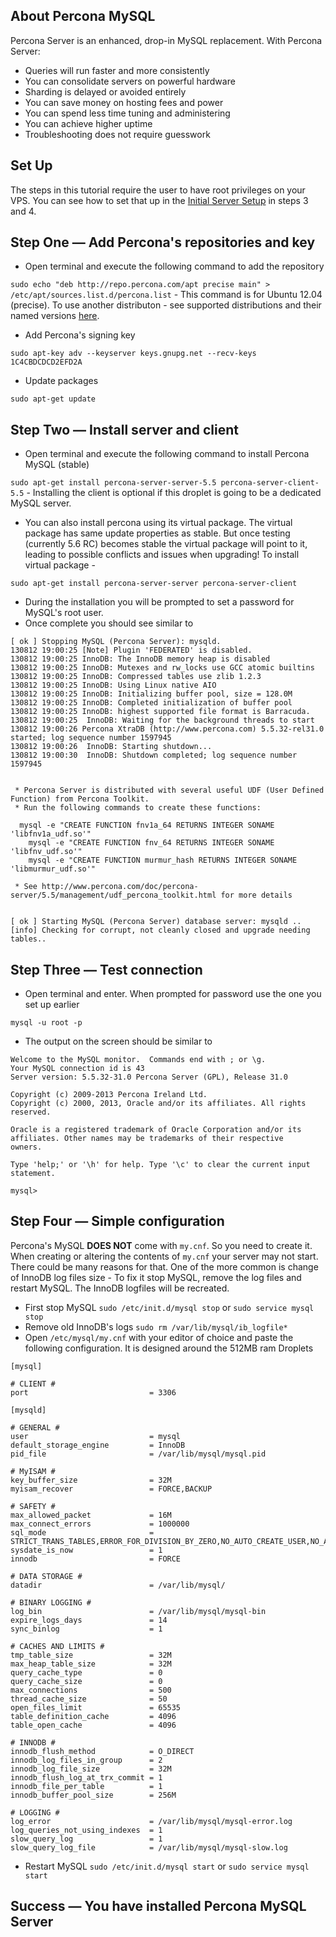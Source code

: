 ## About Percona MySQL

Percona Server is an enhanced, drop-in MySQL replacement. With Percona Server:
  - Queries will run faster and more consistently
  - You can consolidate servers on powerful hardware
  - Sharding is delayed or avoided entirely
  - You can save money on hosting fees and power
  - You can spend less time tuning and administering
  - You can achieve higher uptime
  - Troubleshooting does not require guesswork

## Set Up

The steps in this tutorial require the user to have root privileges on your VPS. You can see how to set that up in the [Initial Server Setup](https://www.digitalocean.com/community/articles/initial-server-setup-with-ubuntu-12-04) in steps 3 and 4.

## Step One — Add Percona's repositories and key

  - Open terminal and execute the following command to add the repository

`sudo echo "deb http://repo.percona.com/apt precise main" > /etc/apt/sources.list.d/percona.list` - This command is for Ubuntu 12.04 (precise). To use another distributon - see supported distributions and their named versions [here](http://www.percona.com/doc/percona-server/5.5/installation/apt_repo.html).

  - Add Percona's signing key

`sudo apt-key adv --keyserver keys.gnupg.net --recv-keys 1C4CBDCDCD2EFD2A`

  - Update packages

`sudo apt-get update`

## Step Two — Install server and client

  - Open terminal and execute the following command to install Percona MySQL (stable)

`sudo apt-get install percona-server-server-5.5 percona-server-client-5.5` - Installing the client is optional if this droplet is going to be a dedicated MySQL server.

  - You can also install percona using its virtual package. The virtual package has same update properties as stable. But once testing (currently 5.6 RC) becomes stable the virtual package will point to it, leading to possible conflicts and issues when upgrading! To install virtual package -

`sudo apt-get install percona-server-server percona-server-client`

  - During the installation you will be prompted to set a password for MySQL's root user.
  - Once complete you should see similar to

~~~~
[ ok ] Stopping MySQL (Percona Server): mysqld.
130812 19:00:25 [Note] Plugin 'FEDERATED' is disabled.
130812 19:00:25 InnoDB: The InnoDB memory heap is disabled
130812 19:00:25 InnoDB: Mutexes and rw_locks use GCC atomic builtins
130812 19:00:25 InnoDB: Compressed tables use zlib 1.2.3
130812 19:00:25 InnoDB: Using Linux native AIO
130812 19:00:25 InnoDB: Initializing buffer pool, size = 128.0M
130812 19:00:25 InnoDB: Completed initialization of buffer pool
130812 19:00:25 InnoDB: highest supported file format is Barracuda.
130812 19:00:25  InnoDB: Waiting for the background threads to start
130812 19:00:26 Percona XtraDB (http://www.percona.com) 5.5.32-rel31.0 started; log sequence number 1597945
130812 19:00:26  InnoDB: Starting shutdown...
130812 19:00:30  InnoDB: Shutdown completed; log sequence number 1597945


 * Percona Server is distributed with several useful UDF (User Defined Function) from Percona Toolkit.
 * Run the following commands to create these functions:

  mysql -e "CREATE FUNCTION fnv1a_64 RETURNS INTEGER SONAME 'libfnv1a_udf.so'"
    mysql -e "CREATE FUNCTION fnv_64 RETURNS INTEGER SONAME 'libfnv_udf.so'"
    mysql -e "CREATE FUNCTION murmur_hash RETURNS INTEGER SONAME 'libmurmur_udf.so'"

 * See http://www.percona.com/doc/percona-server/5.5/management/udf_percona_toolkit.html for more details


[ ok ] Starting MySQL (Percona Server) database server: mysqld ..
[info] Checking for corrupt, not cleanly closed and upgrade needing tables..
~~~~

## Step Three — Test connection

  - Open terminal and enter. When prompted for password use the one you set up earlier

`mysql -u root -p`

  - The output on the screen should be similar to

~~~~
Welcome to the MySQL monitor.  Commands end with ; or \g.
Your MySQL connection id is 43
Server version: 5.5.32-31.0 Percona Server (GPL), Release 31.0

Copyright (c) 2009-2013 Percona Ireland Ltd.
Copyright (c) 2000, 2013, Oracle and/or its affiliates. All rights reserved.

Oracle is a registered trademark of Oracle Corporation and/or its
affiliates. Other names may be trademarks of their respective
owners.

Type 'help;' or '\h' for help. Type '\c' to clear the current input statement.

mysql>
~~~~

## Step Four — Simple configuration

Percona's MySQL **DOES NOT** come with `my.cnf`. So you need to create it. When creating or altering the contents of `my.cnf` your server may not start. There could be many reasons for that. One of the more common is change of InnoDB log files size - To fix it stop MySQL, remove the log files and restart MySQL. The InnoDB logfiles will be recreated.

  - First stop MySQL `sudo /etc/init.d/mysql stop` or `sudo service mysql stop`
  - Remove old InnoDB's logs `sudo rm /var/lib/mysql/ib_logfile*`
  - Open `/etc/mysql/my.cnf` with your editor of choice and paste the following configuration. It is designed around the 512MB ram Droplets

~~~~
[mysql]

# CLIENT #
port                           = 3306

[mysqld]

# GENERAL #
user                           = mysql
default_storage_engine         = InnoDB
pid_file                       = /var/lib/mysql/mysql.pid

# MyISAM #
key_buffer_size                = 32M
myisam_recover                 = FORCE,BACKUP

# SAFETY #
max_allowed_packet             = 16M
max_connect_errors             = 1000000
sql_mode                       = STRICT_TRANS_TABLES,ERROR_FOR_DIVISION_BY_ZERO,NO_AUTO_CREATE_USER,NO_AUTO_VALUE_ON_ZERO,NO_ENGINE_SUBSTITUTION,NO_ZERO_DATE,NO_ZERO_IN_DATE,ONLY_FULL_GROUP_BY
sysdate_is_now                 = 1
innodb                         = FORCE

# DATA STORAGE #
datadir                        = /var/lib/mysql/

# BINARY LOGGING #
log_bin                        = /var/lib/mysql/mysql-bin
expire_logs_days               = 14
sync_binlog                    = 1

# CACHES AND LIMITS #
tmp_table_size                 = 32M
max_heap_table_size            = 32M
query_cache_type               = 0
query_cache_size               = 0
max_connections                = 500
thread_cache_size              = 50
open_files_limit               = 65535
table_definition_cache         = 4096
table_open_cache               = 4096

# INNODB #
innodb_flush_method            = O_DIRECT
innodb_log_files_in_group      = 2
innodb_log_file_size           = 32M
innodb_flush_log_at_trx_commit = 1
innodb_file_per_table          = 1
innodb_buffer_pool_size        = 256M

# LOGGING #
log_error                      = /var/lib/mysql/mysql-error.log
log_queries_not_using_indexes  = 1
slow_query_log                 = 1
slow_query_log_file            = /var/lib/mysql/mysql-slow.log
~~~~

  - Restart MySQL `sudo /etc/init.d/mysql start` or `sudo service mysql start`


## Success — You have installed Percona MySQL Server
